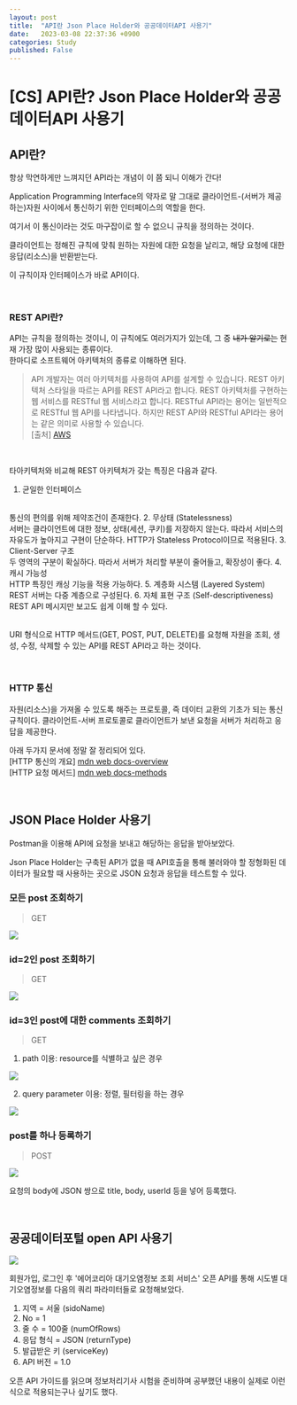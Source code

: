 ```yaml
---
layout: post
title:  "API란 Json Place Holder와 공공데이터API 사용기"
date:   2023-03-08 22:37:36 +0900
categories: Study
published: False
---
```


# [CS] API란? Json Place Holder와 공공데이터API 사용기

## API란? 
항상 막연하게만 느껴지던 API라는 개념이 이 쯤 되니 이해가 간다!

Application Programming Interface의 약자로 말 그대로 클라이언트-(서버가 제공하는)자원 사이에서 통신하기 위한 인터페이스의 역할을 한다.  

여기서 이 통신이라는 것도 마구잡이로 할 수 없으니 규칙을 정의하는 것이다.

클라이언트는 정해진 규칙에 맞춰 원하는 자원에 대한 요청을 날리고, 해당 요청에 대한 응답(리소스)을 반환받는다.

이 규칙이자 인터페이스가 바로 API이다.

<br />

### REST API란?

API는 규칙을 정의하는 것이니, 이 규칙에도 여러가지가 있는데, 그 중 ~~내가 알기로는~~ 현재 가장 많이 사용되는 종류이다.  
한마디로 소프트웨어 아키텍처의 종류로 이해하면 된다.

> API 개발자는 여러 아키텍처를 사용하여 API를 설계할 수 있습니다. REST 아키텍처 스타일을 따르는 API를 REST API라고 합니다. REST 아키텍처를 구현하는 웹 서비스를 RESTful 웹 서비스라고 합니다. RESTful API라는 용어는 일반적으로 RESTful 웹 API를 나타냅니다. 하지만 REST API와 RESTful API라는 용어는 같은 의미로 사용할 수 있습니다. <br />
[출처] [AWS](https://aws.amazon.com/ko/what-is/restful-api/)

<br />

타아키텍처와 비교해 REST 아키텍처가 갖는 특징은 다음과 같다. 

1. 균일한 인터페이스
<br />
통신의 편의를 위해 제약조건이 존재한다.
2. 무상태 (Statelessness)
<br />
서버는 클라이언트에 대한 정보, 상태(세션, 쿠키)를 저장하지 않는다. 따라서 서비스의 자유도가 높아지고 구현이 단순하다. HTTP가 Stateless Protocol이므로 적용된다.
3. Client-Server 구조
<br />
두 영역의 구분이 확실하다. 따라서 서버가 처리할 부분이 줄어들고, 확장성이 좋다.
4. 캐시 가능성
<br />
HTTP 특징인 캐싱 기능을 적용 가능하다.
5. 계층화 시스템 (Layered System)
<br />
REST 서버는 다중 계층으로 구성된다.
6. 자체 표현 구조 (Self-descriptiveness)
<br />
REST API 메시지만 보고도 쉽게 이해 할 수 있다.
<br />
<br />

URI 형식으로 HTTP 메서드(GET, POST, PUT, DELETE)를 요청해 자원을 조회, 생성, 수정, 삭제할 수 있는 API를 REST API라고 하는 것이다.

<br />

### HTTP 통신
자원(리소스)을 가져올 수 있도록 해주는 프로토콜, 즉 데이터 교환의 기초가 되는 통신 규칙이다.
클라이언트-서버 프로토콜로 클라이언트가 보낸 요청을 서버가 처리하고 응답을 제공한다. 

아래 두가지 문서에 정말 잘 정리되어 있다.
<br />
[HTTP 통신의 개요] [mdn web docs-overview](https://developer.mozilla.org/ko/docs/Web/HTTP/Overview)
<br />
[HTTP 요청 메서드] [mdn web docs-methods](https://developer.mozilla.org/ko/docs/Web/HTTP/Methods)

<br />

## JSON Place Holder 사용기
Postman을 이용해 API에 요청을 보내고 해당하는 응답을 받아보았다.

Json Place Holder는 구축된 API가 없을 때 API호출을 통해 불러와야 할 정형화된 데이터가 필요할 때 사용하는 곳으로 JSON 요청과 응답을 테스트할 수 있다.

### 모든 post 조회하기
> GET

<img src='/assets/img/docs/springclass2_1.png' />  

### id=2인 post 조회하기
> GET

<img src='/assets/img/docs/springclass2_2.png' />  

### id=3인 post에 대한 comments 조회하기
> GET

1. path 이용: resource를 식별하고 싶은 경우

<img src='/assets/img/docs/springclass2_3.png' />  

2. query parameter 이용: 정렬, 필터링을 하는 경우

<img src='/assets/img/docs/springclass2_4.png' />  

### post를 하나 등록하기
> POST

<img src='/assets/img/docs/springclass2_5.png' />  

요청의 body에 JSON 쌍으로 title, body, userId 등을 넣어 등록했다.

<br />

## 공공데이터포털 open API 사용기

<img src='/assets/img/docs/springclass2_6.png' />  

회원가입, 로그인 후 '에어코리아 대기오염정보 조회 서비스' 오픈 API를 통해 시도별 대기오염정보를 다음의 쿼리 파라미터들로 요청해보았다.

1. 지역 = 서울 (sidoName)
2. No = 1
3. 줄 수 = 100줄 (numOfRows)
4. 응답 형식 = JSON (returnType)
5. 발급받은 키 (serviceKey)
6. API 버전 = 1.0

오픈 API 가이드를 읽으며 정보처리기사 시험을 준비하며 공부했던 내용이 실제로 이런식으로 적용되는구나 싶기도 했다.
